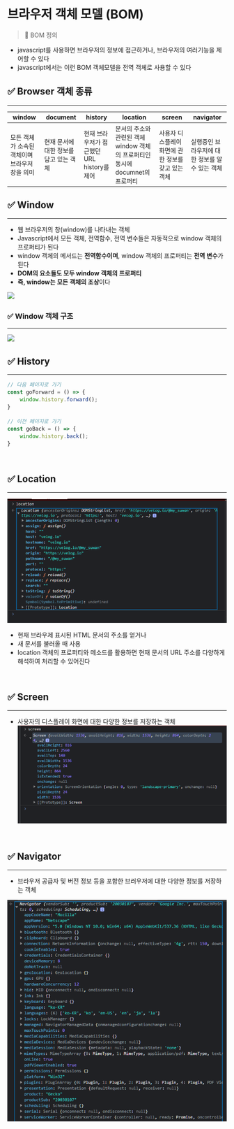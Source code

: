 # 브라우저 객체 모델 (BOM)

> 🚀 BOM 정의
- javascript를 사용하면 브라우저의 정보에 접근하거나, 브라우저의 여러기능을 제어할 수 있다
- javascript에서는 이런 BOM 객체모델을 전역 객체로 사용할 수 있다


## ✅ Browser 객체 종류
<hr />


|window|document|history|location|screen|navigator|
|---|---|---|---|---|---|
|모든 객체가 소속된 객체이며 브라우저 창을 의미|현재 문서에 대한 정보를 담고 있는 객체|현재 브라우저가 접근했던 URL history를 제어|문서의 주소와 관련된 객체 window 객체의 프로퍼티인 동시에 documnet의 프로퍼티|사용자 디스플레이 화면에 관한 정보를 갖고 있는 객체|실행중인 브라우저에 대한 정보를 알 수 있는 객체|

## ✅ Window 
<hr />


- 웹 브라우저의 창(window)를 나타내는 객체
- Javascript에서 모든 객체, 전역함수, 전역 변수들은 자동적으로 window 객체의 프로퍼티가 된다
- window 객체의 메서드는 **전역함수이며**, window 객체의 프로퍼티는 **전역 변수**가 된다
- **DOM의 요소들도 모두 window 객체의 프로퍼티**
- **즉, window는 모든 객체의 조상**이다

<img src="https://velog.velcdn.com/images%2Fimok-_%2Fpost%2F90e82d76-cc35-4fdf-a013-cdd36a6a445c%2FWIndow.PNG">

### ✅ Window 객체 구조
<hr />

<img src ="https://velog.velcdn.com/images%2Fimok-_%2Fpost%2F3c9708a7-8bfe-4b59-8d8c-6ac88e1162aa%2FWIndow%EA%B5%AC%EC%A1%B0.PNG">

<br />


## ✅ History 
<hr />

```js
// 다음 페이지로 가기
const goForward = () => {
    window.history.forward();
}

// 이전 페이지로 가기
const goBack = () => {
    window.history.back();
}
```

<br />


## ✅ Location 
<hr />


![Alt text](image.png)

- 현재 브라우제 표시된 HTML 문서의 주소를 얻거나
- 새 문서를 불러올 때 사용
- location 객체의 프로퍼티와 메소드를 활용하면 현재 문서의 URL 주소를 다양하게 해석하여 처리할 수 있어진다

<br />

## ✅ Screen 
<hr />

- 사용자의 디스플레이 화면에 대한 다양한 정보를 저장하는 객체
![Alt text](image-1.png)

<br />

## ✅ Navigator
<hr />

- 브라우저 공급자 및 버전 정보 등을 포함한 브러우저에 대한 다양한 정보를 저장하는 객체

![Alt text](image-3.png)